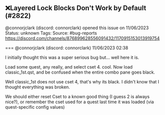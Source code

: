 ## ❌Layered Lock Blocks Don't Work by Default (#2822)
@connorjclark (discord: connorclark) opened this issue on 11/06/2023
Status: unknown
Tags: 
Source: #bug-reports https://discord.com/channels/876899628556091432/1170915153013919754


=== @connorjclark (discord: connorclark) 11/06/2023 02:38

I initially thought this was a super serious bug but... well here it is.

Load some quest, any really, and select cset 4. cool. Now load classic_1st.qst, and be confused when the entire combo pane goes black.

Well classic_1st does not use cset 4, that's why its black. I didn't know that I thought everything was broken.

We should either reset Cset to a known good thing (I guess 2 is always nice?), or remember the cset used for a quest last time it was loaded (via quest-specific config values)

